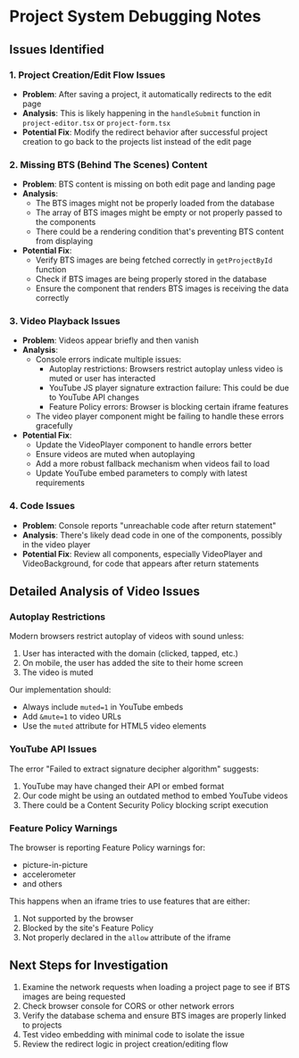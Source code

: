 # Project System Debugging Notes

## Issues Identified

### 1. Project Creation/Edit Flow Issues
- **Problem**: After saving a project, it automatically redirects to the edit page
- **Analysis**: This is likely happening in the `handleSubmit` function in `project-editor.tsx` or `project-form.tsx`
- **Potential Fix**: Modify the redirect behavior after successful project creation to go back to the projects list instead of the edit page

### 2. Missing BTS (Behind The Scenes) Content
- **Problem**: BTS content is missing on both edit page and landing page
- **Analysis**: 
  - The BTS images might not be properly loaded from the database
  - The array of BTS images might be empty or not properly passed to the components
  - There could be a rendering condition that's preventing BTS content from displaying
- **Potential Fix**: 
  - Verify BTS images are being fetched correctly in `getProjectById` function
  - Check if BTS images are being properly stored in the database
  - Ensure the component that renders BTS images is receiving the data correctly

### 3. Video Playback Issues
- **Problem**: Videos appear briefly and then vanish
- **Analysis**: 
  - Console errors indicate multiple issues:
    - Autoplay restrictions: Browsers restrict autoplay unless video is muted or user has interacted
    - YouTube JS player signature extraction failure: This could be due to YouTube API changes
    - Feature Policy errors: Browser is blocking certain iframe features
  - The video player component might be failing to handle these errors gracefully
- **Potential Fix**:
  - Update the VideoPlayer component to handle errors better
  - Ensure videos are muted when autoplaying
  - Add a more robust fallback mechanism when videos fail to load
  - Update YouTube embed parameters to comply with latest requirements

### 4. Code Issues
- **Problem**: Console reports "unreachable code after return statement"
- **Analysis**: There's likely dead code in one of the components, possibly in the video player
- **Potential Fix**: Review all components, especially VideoPlayer and VideoBackground, for code that appears after return statements

## Detailed Analysis of Video Issues

### Autoplay Restrictions
Modern browsers restrict autoplay of videos with sound unless:
1. User has interacted with the domain (clicked, tapped, etc.)
2. On mobile, the user has added the site to their home screen
3. The video is muted

Our implementation should:
- Always include `muted=1` in YouTube embeds
- Add `&mute=1` to video URLs
- Use the `muted` attribute for HTML5 video elements

### YouTube API Issues
The error "Failed to extract signature decipher algorithm" suggests:
1. YouTube may have changed their API or embed format
2. Our code might be using an outdated method to embed YouTube videos
3. There could be a Content Security Policy blocking script execution

### Feature Policy Warnings
The browser is reporting Feature Policy warnings for:
- picture-in-picture
- accelerometer
- and others

This happens when an iframe tries to use features that are either:
1. Not supported by the browser
2. Blocked by the site's Feature Policy
3. Not properly declared in the `allow` attribute of the iframe

## Next Steps for Investigation

1. Examine the network requests when loading a project page to see if BTS images are being requested
2. Check browser console for CORS or other network errors
3. Verify the database schema and ensure BTS images are properly linked to projects
4. Test video embedding with minimal code to isolate the issue
5. Review the redirect logic in project creation/editing flow

